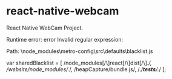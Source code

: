# react-native-webcam

React Native WebCam Project.


Runtime error:
error Invalid regular expression: 

Path: 
\node_modules\metro-config\src\defaults\blacklist.js

var sharedBlacklist = [
  /node_modules[\/\\]react[\/\\]dist[\/\\].*/,
  /website\/node_modules\/.*/,
  /heapCapture\/bundle\.js/,
  /.*\/__tests__\/.*/
];